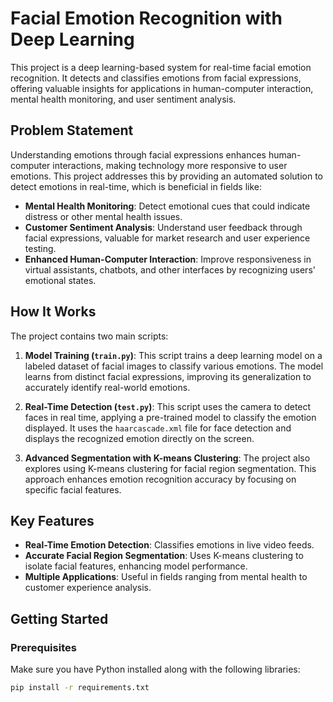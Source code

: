 # Facial Emotion Recognition with Deep Learning

This project is a deep learning-based system for real-time facial emotion recognition. It detects and classifies emotions from facial expressions, offering valuable insights for applications in human-computer interaction, mental health monitoring, and user sentiment analysis.

## Problem Statement

Understanding emotions through facial expressions enhances human-computer interactions, making technology more responsive to user emotions. This project addresses this by providing an automated solution to detect emotions in real-time, which is beneficial in fields like:

- **Mental Health Monitoring**: Detect emotional cues that could indicate distress or other mental health issues.
- **Customer Sentiment Analysis**: Understand user feedback through facial expressions, valuable for market research and user experience testing.
- **Enhanced Human-Computer Interaction**: Improve responsiveness in virtual assistants, chatbots, and other interfaces by recognizing users' emotional states.

## How It Works

The project contains two main scripts:

1. **Model Training (`train.py`)**: This script trains a deep learning model on a labeled dataset of facial images to classify various emotions. The model learns from distinct facial expressions, improving its generalization to accurately identify real-world emotions.
  
2. **Real-Time Detection (`test.py`)**: This script uses the camera to detect faces in real time, applying a pre-trained model to classify the emotion displayed. It uses the `haarcascade.xml` file for face detection and displays the recognized emotion directly on the screen.

3. **Advanced Segmentation with K-means Clustering**: The project also explores using K-means clustering for facial region segmentation. This approach enhances emotion recognition accuracy by focusing on specific facial features.

## Key Features

- **Real-Time Emotion Detection**: Classifies emotions in live video feeds.
- **Accurate Facial Region Segmentation**: Uses K-means clustering to isolate facial features, enhancing model performance.
- **Multiple Applications**: Useful in fields ranging from mental health to customer experience analysis.

## Getting Started

### Prerequisites

Make sure you have Python installed along with the following libraries:

```bash
pip install -r requirements.txt

